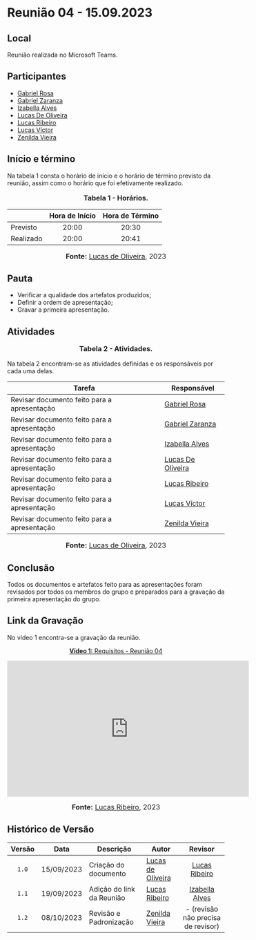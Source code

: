 # Reunião 04 - 15.09.2023

## Local

Reunião realizada no Microsoft Teams.

## Participantes

* [Gabriel Rosa](https://github.com/gabrielrosa09)
* [Gabriel Zaranza](https://github.com/GZaranza)
* [Izabella Alves](https://github.com/izabellaalves)
* [Lucas De Oliveira](https://github.com/LucasOliveiraDiasMarquesFerreira)
* [Lucas Ribeiro](https://github.com/lucassouzs)
* [Lucas Víctor](https://github.com/Lucas13032003)
* [Zenilda Vieira](https://github.com/zenildavieira)
  
## Início e término

Na tabela 1 consta o horário de início e o horário de término previsto da reunião, assim como o horário que foi efetivamente realizado.

<div align="center">
<font size="3"><p style="text-align: center"><b>Tabela 1 - Horários.</b></p></font>
</div>

|           | Hora de Início | Hora de Término |
| --------- | :------------: | :-------------: |
| Previsto  |     20:00      |      20:30      |
| Realizado |     20:00      |      20:41      |

<div align="center">
<font size="3"><p style="text-align: center"><b>Fonte:</b> <a href="https://github.com/LucasOliveiraDiasMarquesFerreira">Lucas de Oliveira</a>, 2023</p></font>
</div>


## Pauta

* Verificar a qualidade dos artefatos produzidos;
* Definir a ordem de apresentação;
* Gravar a primeira apresentação.

## Atividades

<div align="center">
<font size="3"><p style="text-align: center"><b>Tabela 2 - Atividades.</b></p></font>
</div>

Na tabela 2 encontram-se as atividades definidas e os responsáveis por cada uma delas.

| Tarefa                                      | Responsável                                                              |
| ------------------------------------------- | ------------------------------------------------------------------------ |
| Revisar documento feito para a apresentação | [Gabriel Rosa](https://github.com/gabrielrosa09)                         |
| Revisar documento feito para a apresentação | [Gabriel Zaranza](https://github.com/GZaranza)                           |
| Revisar documento feito para a apresentação | [Izabella Alves](https://github.com/izabellaalves)                       |
| Revisar documento feito para a apresentação | [Lucas De Oliveira](https://github.com/LucasOliveiraDiasMarquesFerreira) |
| Revisar documento feito para a apresentação | [Lucas Ribeiro](https://github.com/lucassouzs)                           |
| Revisar documento feito para a apresentação | [Lucas Víctor](https://github.com/Lucas13032003)                         |
| Revisar documento feito para a apresentação | [Zenilda Vieira](https://github.com/zenildavieira)                       |

<div align="center">
<font size="3"><p style="text-align: center"><b>Fonte:</b> <a href="https://github.com/LucasOliveiraDiasMarquesFerreira">Lucas de Oliveira</a>, 2023</p></font>
</div>

## Conclusão

Todos os documentos e artefatos feito para as apresentações foram revisados por todos os membros do grupo e preparados para a gravação da primeira apresentação do grupo.

## Link da Gravação

No vídeo 1 encontra-se a gravação da reunião.

<p style="text-align: center"><a href="https://youtu.be/ZkA1xQYww2M" target="blanket"><b>Vídeo 1:</b> Requisitos - Reunião 04</a></p>

<iframe width="560" height="315" src="https://www.youtube.com/embed/ZkA1xQYww2M" title="Apresentação 1" frameborder="0" allow="accelerometer; autoplay; clipboard-write; encrypted-media; gyroscope; picture-in-picture; web-share" allowfullscreen></iframe>

<font size="3"><p style="text-align: center"><b>Fonte:</b> <a href="https://github.com/lucassouzs">Lucas Ribeiro</a>, 2023</p></font>
</div >

## Histórico de Versão

| Versão | Data       | Descrição                 | Autor                                                                    |                      Revisor                       |
| :----: | ---------- | ------------------------- | ------------------------------------------------------------------------ | :------------------------------------------------: |
| `1.0`  | 15/09/2023 | Criação do documento      | [Lucas de Oliveira](https://github.com/LucasOliveiraDiasMarquesFerreira) |   [Lucas Ribeiro](https://github.com/lucassouzs)   |
| `1.1`  | 19/09/2023 | Adição do link da Reunião | [Lucas Ribeiro](https://github.com/lucassouzs)                           | [Izabella Alves](https://github.com/izabellaalves) |
| `1.2`  | 08/10/2023 | Revisão e Padronização    | [Zenilda Vieira](https://github.com/zenildavieira)                       |- (revisão não precisa de revisor)|
